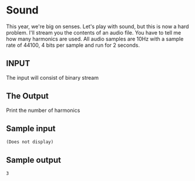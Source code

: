 <!-- RATING: Hard -->
<!-- NAME: Sound -->
<!-- GENERATOR: generate.pl -->
# Sound

This year, we're big on senses. Let's play with sound, but this is now a
hard problem. I'll stream you the contents of an audio file. You have to
tell me how many harmonics are used. All audio samples are 10Hz with a
sample rate of 44100, 4 bits per sample and run for 2 seconds.

## INPUT
The input will consist of binary stream

## The Output
Print the number of harmonics

## Sample input
	(Does not display)

## Sample output
	3
